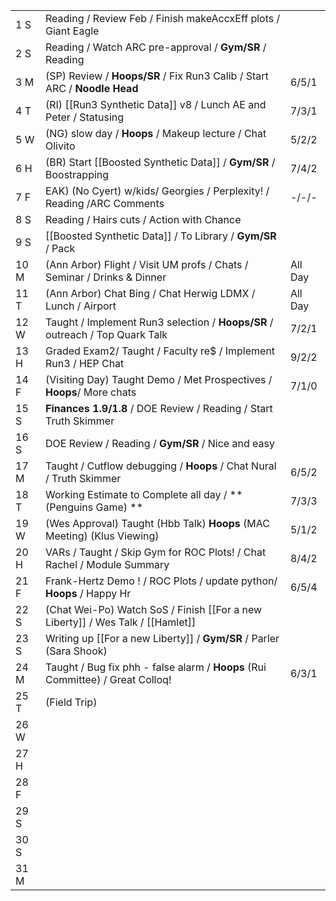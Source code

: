 |      |                                                                                |         |
| ---- | ------------------------------------------------------------------------------ | ------- |
| 1  S | Reading / Review Feb / Finish makeAccxEff plots / Giant Eagle                  |         |
| 2  S | Reading / Watch ARC pre-approval / **Gym/SR** / Reading                        |         |
| 3  M | (SP) Review / **Hoops/SR** / Fix Run3 Calib / Start ARC / **Noodle Head**      | 6/5/1   |
| 4  T | (RI) [[Run3 Synthetic Data]] v8 / Lunch AE and Peter / Statusing               | 7/3/1   |
| 5  W | (NG) slow day / **Hoops** / Makeup lecture / Chat Olivito                      | 5/2/2   |
| 6  H | (BR) Start [[Boosted Synthetic Data]] / **Gym/SR** / Boostrapping              | 7/4/2   |
| 7  F | EAK) (No Cyert) w/kids/ Georgies / Perplexity! / Reading /ARC Comments         | -/-/-   |
| 8  S | Reading / Hairs cuts / Action with Chance                                      |         |
| 9  S | [[Boosted Synthetic Data]] / To Library / **Gym/SR** / Pack                    |         |
| 10 M | (Ann Arbor) Flight / Visit UM profs / Chats / Seminar / Drinks & Dinner        | All Day |
| 11 T | (Ann Arbor) Chat Bing / Chat Herwig LDMX / Lunch / Airport                     | All Day |
| 12 W | Taught / Implement Run3 selection / **Hoops/SR** / outreach / Top Quark Talk   | 7/2/1   |
| 13 H | Graded Exam2/ Taught / Faculty re$ / Implement Run3 / HEP Chat                 | 9/2/2   |
| 14 F | (Visiting Day) Taught Demo / Met Prospectives / **Hoops**/ More chats          | 7/1/0   |
| 15 S | **Finances 1.9/1.8** / DOE Review / Reading / Start Truth Skimmer              |         |
| 16 S | DOE Review / Reading /  **Gym/SR** / Nice and easy                             |         |
| 17 M | Taught / Cutflow debugging / **Hoops** / Chat Nural / Truth Skimmer            | 6/5/2   |
| 18 T | Working Estimate to Complete all day / **(Penguins Game) **                    | 7/3/3   |
| 19 W | (Wes Approval) Taught (Hbb Talk) **Hoops** (MAC Meeting) (Klus Viewing)        | 5/1/2   |
| 20 H | VARs / Taught / Skip Gym for ROC Plots! / Chat Rachel / Module Summary         | 8/4/2   |
| 21 F | Frank-Hertz Demo ! / ROC Plots / update python/ **Hoops** / Happy Hr           | 6/5/4   |
| 22 S | (Chat Wei-Po) Watch SoS / Finish [[For a new Liberty]] / Wes Talk / [[Hamlet]] |         |
| 23 S | Writing up [[For a new Liberty]] / **Gym/SR** / Parler (Sara Shook)            |         |
| 24 M | Taught / Bug fix phh - false alarm / **Hoops** (Rui Committee) / Great Colloq! | 6/3/1   |
| 25 T | (Field Trip)                                                                   |         |
| 26 W |                                                                                |         |
| 27 H |                                                                                |         |
| 28 F |                                                                                |         |
| 29 S |                                                                                |         |
| 30 S |                                                                                |         |
| 31 M |                                                                                |         |
